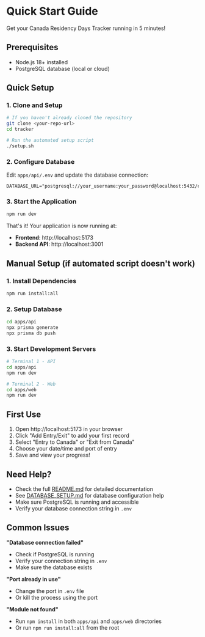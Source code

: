 # Quick Start Guide

Get your Canada Residency Days Tracker running in 5 minutes!

## Prerequisites

- Node.js 18+ installed
- PostgreSQL database (local or cloud)

## Quick Setup

### 1. Clone and Setup
```bash
# If you haven't already cloned the repository
git clone <your-repo-url>
cd tracker

# Run the automated setup script
./setup.sh
```

### 2. Configure Database
Edit `apps/api/.env` and update the database connection:
```env
DATABASE_URL="postgresql://your_username:your_password@localhost:5432/canada_tracker"
```

### 3. Start the Application
```bash
npm run dev
```

That's it! Your application is now running at:
- **Frontend**: http://localhost:5173
- **Backend API**: http://localhost:3001

## Manual Setup (if automated script doesn't work)

### 1. Install Dependencies
```bash
npm run install:all
```

### 2. Setup Database
```bash
cd apps/api
npx prisma generate
npx prisma db push
```

### 3. Start Development Servers
```bash
# Terminal 1 - API
cd apps/api
npm run dev

# Terminal 2 - Web
cd apps/web
npm run dev
```

## First Use

1. Open http://localhost:5173 in your browser
2. Click "Add Entry/Exit" to add your first record
3. Select "Entry to Canada" or "Exit from Canada"
4. Choose your date/time and port of entry
5. Save and view your progress!

## Need Help?

- Check the full [README.md](README.md) for detailed documentation
- See [DATABASE_SETUP.md](DATABASE_SETUP.md) for database configuration help
- Make sure PostgreSQL is running and accessible
- Verify your database connection string in `.env`

## Common Issues

**"Database connection failed"**
- Check if PostgreSQL is running
- Verify your connection string in `.env`
- Make sure the database exists

**"Port already in use"**
- Change the port in `.env` file
- Or kill the process using the port

**"Module not found"**
- Run `npm install` in both `apps/api` and `apps/web` directories
- Or run `npm run install:all` from the root
